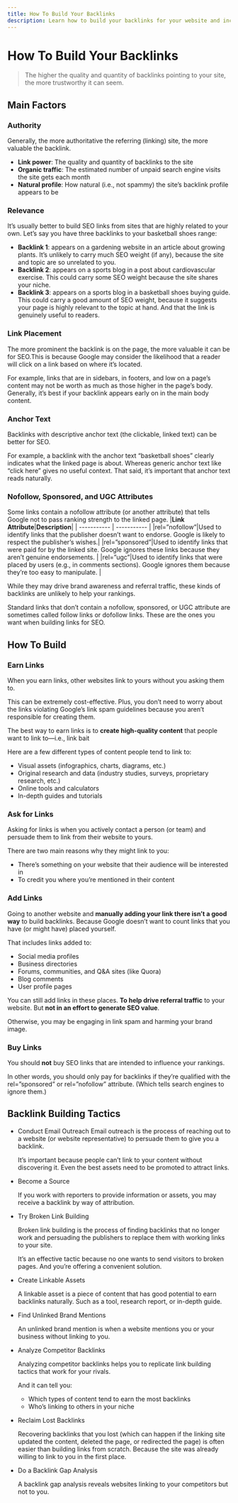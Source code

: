 ```yaml
---
title: How To Build Your Backlinks
description: Learn how to build your backlinks for your website and increase your website's authority and credibility.
---
```



# How To Build Your Backlinks
> The higher the quality and quantity of backlinks pointing to your site, the more trustworthy it can seem.

## Main Factors
### Authority
Generally, the more authoritative the referring (linking) site, the more valuable the backlink.
- **Link power**: The quality and quantity of backlinks to the site
- **Organic traffic**: The estimated number of unpaid search engine visits the site gets each month
- **Natural profile**: How natural (i.e., not spammy) the site’s backlink profile appears to be
  
### Relevance
It’s usually better to build SEO links from sites that are highly related to your own.
Let’s say you have three backlinks to your basketball shoes range:
- **Backlink 1**: appears on a gardening website in an article about growing plants. It’s unlikely to carry much SEO weight (if any), because the site and topic are so unrelated to you. 
- **Backlink 2**: appears on a sports blog in a post about cardiovascular exercise. This could carry some SEO weight because the site shares your niche.
- **Backlink 3**: appears on a sports blog in a basketball shoes buying guide. This could carry a good amount of SEO weight, because it suggests your page is highly relevant to the topic at hand. And that the link is genuinely useful to readers.

### Link Placement
The more prominent the backlink is on the page, the more valuable it can be for SEO.This is because Google may consider the likelihood that a reader will click on a link based on where it’s located.

For example, links that are in sidebars, in footers, and low on a page’s content may not be worth as much as those higher in the page’s body. Generally, it’s best if your backlink appears early on in the main body content.

### Anchor Text
Backlinks with descriptive anchor text (the clickable, linked text) can be better for SEO.

For example, a backlink with the anchor text “basketball shoes” clearly indicates what the linked page is about. Whereas generic anchor text like “click here” gives no useful context.
That said, it’s important that anchor text reads naturally.

### Nofollow, Sponsored, and UGC Attributes
Some links contain a nofollow attribute (or another attribute) that tells Google not to pass ranking strength to the linked page.
|**Link Attribute**|**Description**|
| ----------- | ----------- |
|rel=”nofollow”|Used to identify links that the publisher doesn’t want to endorse. Google is likely to respect the publisher’s wishes.|
|rel=”sponsored”|Used to identify links that were paid for by the linked site. Google ignores these links because they aren’t genuine endorsements.  |
|rel=”ugc”|Used to identify links that were placed by users (e.g., in comments sections). Google ignores them because they’re too easy to manipulate.  |

While they may drive brand awareness and referral traffic, these kinds of backlinks are unlikely to help your rankings.

Standard links that don’t contain a nofollow, sponsored, or UGC attribute are sometimes called follow links or dofollow links. These are the ones you want when building links for SEO.

## How To Build
### Earn Links
When you earn links, other websites link to yours without you asking them to. 

This can be extremely cost-effective. Plus, you don’t need to worry about the links violating Google’s link spam guidelines because you aren’t responsible for creating them.

The best way to earn links is to **create high-quality content** that people want to link to—i.e., link bait

Here are a few different types of content people tend to link to:
- Visual assets (infographics, charts, diagrams, etc.)
- Original research and data (industry studies, surveys, proprietary research, etc.)
- Online tools and calculators
- In-depth guides and tutorials

### Ask for Links
Asking for links is when you actively contact a person (or team) and persuade them to link from their website to yours.

There are two main reasons why they might link to you:  
- There’s something on your website that their audience will be interested in  
- To credit you where you’re mentioned in their content

### Add Links
Going to another website and **manually adding your link there isn’t a good way** to build backlinks. Because Google doesn’t want to count links that you have (or might have) placed yourself. 

That includes links added to:  
- Social media profiles
- Business directories
- Forums, communities, and Q&A sites (like Quora)  
- Blog comments
- User profile pages

You can still add links in these places. **To help drive referral traffic** to your website. But **not in an effort to generate SEO value**.

Otherwise, you may be engaging in link spam and harming your brand image.

### Buy Links
You should **not** buy SEO links that are intended to influence your rankings.

In other words, you should only pay for backlinks if they’re qualified with the rel=”sponsored” or rel=”nofollow” attribute. (Which tells search engines to ignore them.)


## Backlink Building Tactics
- Conduct Email Outreach
Email outreach is the process of reaching out to a website (or website representative) to persuade them to give you a backlink.

  It’s important because people can’t link to your content without discovering it. Even the best assets need to be promoted to attract links. 

- Become a Source

    If you work with reporters to provide information or assets, you may receive a backlink by way of attribution.
- Try Broken Link Building

    Broken link building is the process of finding backlinks that no longer work and persuading the publishers to replace them with working links to your site.

    It’s an effective tactic because no one wants to send visitors to broken pages. And you’re offering a convenient solution. 
- Create Linkable Assets

    A linkable asset is a piece of content that has good potential to earn backlinks naturally. Such as a tool, research report, or in-depth guide.
- Find Unlinked Brand Mentions

    An unlinked brand mention is when a website mentions you or your business without linking to you. 
    
- Analyze Competitor Backlinks

    Analyzing competitor backlinks helps you to replicate link building tactics that work for your rivals.

    And it can tell you:  

    - Which types of content tend to earn the most backlinks  
    - Who’s linking to others in your niche
- Reclaim Lost Backlinks

    Recovering backlinks that you lost (which can happen if the linking site updated the content, deleted the page, or redirected the page) is often easier than building links from scratch. Because the site was already willing to link to you in the first place.
- Do a Backlink Gap Analysis

    A backlink gap analysis reveals websites linking to your competitors but not to you. 